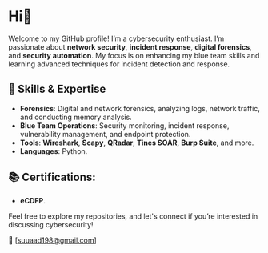 # Hi👋

Welcome to my GitHub profile! I’m a cybersecurity enthusiast. I’m passionate about **network security**, **incident response**, **digital forensics**, and **security automation**. My focus is on enhancing my blue team skills and learning advanced techniques for incident detection and response.

## 🔧 Skills & Expertise
- **Forensics**: Digital and network forensics, analyzing logs, network traffic, and conducting memory analysis.
- **Blue Team Operations**: Security monitoring, incident response, vulnerability management, and endpoint protection.
- **Tools**: **Wireshark**, **Scapy**, **QRadar**, **Tines SOAR**, **Burp Suite**, and more.
- **Languages**: Python.

## 📚 Certifications:
- **eCDFP**.

Feel free to explore my repositories, and let's connect if you’re interested in discussing cybersecurity!

📧 [suuaad198@gmail.com]
